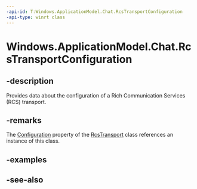 ----api-id: T:Windows.ApplicationModel.Chat.RcsTransportConfiguration
-api-type: winrt class
---<!-- Class syntax.public class RcsTransportConfiguration : Windows.ApplicationModel.Chat.IRcsTransportConfiguration--># Windows.ApplicationModel.Chat.RcsTransportConfiguration## -descriptionProvides data about the configuration of a Rich Communication Services (RCS) transport.## -remarksThe [Configuration](rcstransport_configuration.md) property of the [RcsTransport](rcstransport.md) class references an instance of this class.## -examples## -see-also